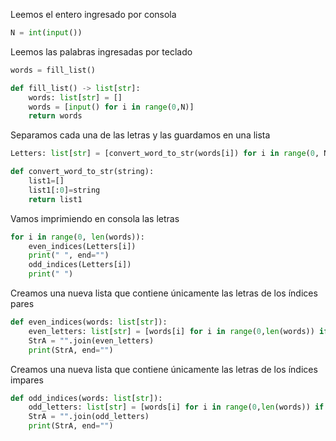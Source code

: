 Leemos el entero ingresado por consola
```python 
N = int(input())
```

Leemos las palabras ingresadas por teclado
```python 
words = fill_list()
```
```python 
def fill_list() -> list[str]:
    words: list[str] = []
    words = [input() for i in range(0,N)]
    return words
```

Separamos cada una de las letras y las guardamos en una lista
```python 
Letters: list[str] = [convert_word_to_str(words[i]) for i in range(0, N)]
```
```python 
def convert_word_to_str(string):
    list1=[]
    list1[:0]=string
    return list1
```

Vamos imprimiendo en consola las letras
```python 
for i in range(0, len(words)):
    even_indices(Letters[i])
    print(" ", end="")
    odd_indices(Letters[i])
    print(" ")
```

Creamos una nueva lista que contiene únicamente las letras de los índices pares
```python 
def even_indices(words: list[str]):
    even_letters: list[str] = [words[i] for i in range(0,len(words)) if i%2==0]
    StrA = "".join(even_letters)
    print(StrA, end="")
```

Creamos una nueva lista que contiene únicamente las letras de los índices impares
```python 
def odd_indices(words: list[str]):
    odd_letters: list[str] = [words[i] for i in range(0,len(words)) if i%2!=0]
    StrA = "".join(odd_letters)
    print(StrA, end="")
```
